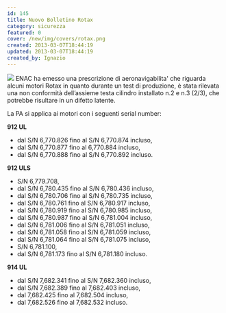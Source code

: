 ```yaml
---
id: 145
title: Nuovo Bolletino Rotax
category: sicurezza
featured: 0
cover: /new/img/covers/rotax.png
created: 2013-03-07T18:44:19
updated: 2013-03-07T18:44:19
created_by: Ignazio
---
```


<img class="float-start pr-4 h-[250px] object-fill" src="/new/img/covers/enac.png" />
ENAC ha emesso una prescrizione di aeronavigabilita' che riguarda alcuni motori Rotax in quanto durante un test di produzione, è stata rilevata una non conformità dell’assieme testa cilindro installato n.2 e n.3 (2/3), che potrebbe risultare in un difetto latente.

La PA si applica ai motori con i seguenti serial number:

**912 UL**

- dal S/N 6,770.826 fino al S/N 6,770.874 incluso,
- dal S/N 6,770.877 fino al 6,770.884 incluso,
- dal S/N 6,770.888 fino al S/N 6,770.892 incluso.

**912 ULS**

- S/N 6,779.708,
- dal S/N 6,780.435 fino al S/N 6,780.436 incluso,
- dal S/N 6,780.706 fino al S/N 6,780.735 incluso,
- dal S/N 6,780.761 fino al S/N 6,780.917 incluso,
- dal S/N 6,780.919 fino al S/N 6,780.985 incluso,
- dal S/N 6,780.987 fino al S/N 6,781.004 incluso,
- dal S/N 6,781.006 fino al S/N 6,781.051 incluso,
- dal S/N 6,781.058 fino al S/N 6,781.059 incluso,
- dal S/N 6,781.064 fino al S/N 6,781.075 incluso,
- S/N 6,781.100,
- dal S/N 6,781.173 fino al S/N 6,781.180 incluso.

**914 UL**

- dal S/N 7,682.341 fino al S/N 7,682.360 incluso,
- dal S/N 7,682.389 fino al 7,682.403 incluso,
- dal 7,682.425 fino al 7,682.504 incluso,
- dal 7,682.526 fino al 7,682.532 incluso.
